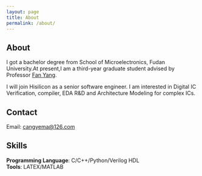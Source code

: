 ```yaml
---
layout: page
title: About
permalink: /about/
---
```

## About
I got a bachelor degree from School of Microelectronics, Fudan University.At present,I am a third-year graduate student advised by Professor [Fan Yang](https://sme.fudan.edu.cn/60/64/c31157a352356/page.htm). 

I will join Hisilicon as a senior software engineer. I am interested in Digital IC Verification, compiler, EDA R&D and Architecture Modeling for complex ICs.
   
## Contact
   Email: cangyema@126.com

## Skills
   **Programming Language**: C/C++/Python/Verilog HDL<br>
   **Tools**: LATEX/MATLAB<br>
   
   
